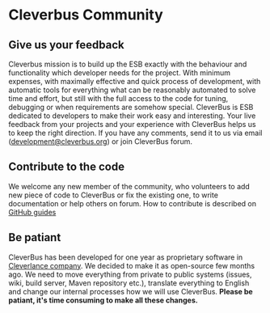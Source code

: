 # Cleverbus Community

## Give us your feedback
Cleverbus mission is to build up the ESB exactly with the behaviour and functionality which developer needs for the project. With minimum expenses, with maximally effective and quick process of development, with automatic tools for everything what can be reasonably automated to solve time and effort, but still with the full access to the code for tuning, debugging or when requirements are somehow special.
CleverBus is ESB dedicated to developers to make their work easy and interesting. Your live feedback from your projects and your experience with CleverBus helps us to keep the right direction. If you have any comments, send it to us via email ([development@cleverbus.org](development@cleverbus.org)) or join CleverBus forum.

## Contribute to the code
We welcome any new member of the community, who volunteers to add new piece of code to CleverBus or fix the existing one, to write documentation or help others on forum. How to contribute is described on [GitHub guides](https://guides.github.com/activities/contributing-to-open-source/) 

## Be patiant
CleverBus has been developed for one year as proprietary software in [Cleverlance company](http://www.cleverlance.com). We decided to make it as open-source few months ago. We need to move everything from private to public systems (issues, wiki, build server, Maven repository etc.), translate everything to English and change our internal processes how we will use CleverBus. **Please be patiant, it's time consuming to make all these changes.**
